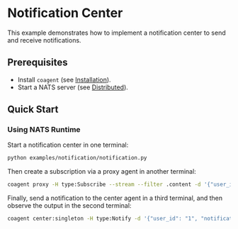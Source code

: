 # Notification Center

This example demonstrates how to implement a notification center to send and receive notifications.


## Prerequisites

- Install `coagent` (see [Installation](../../README.md#installation)).
- Start a NATS server (see [Distributed](../../README.md#distributed)).


## Quick Start

### Using NATS Runtime

Start a notification center in one terminal:

```bash
python examples/notification/notification.py
```

Then create a subscription via a proxy agent in another terminal:

```bash
coagent proxy -H type:Subscribe --stream --filter .content -d '{"user_id": "1"}'
```

Finally, send a notification to the center agent in a third terminal, and then observe the output in the second terminal:

```bash
coagent center:singleton -H type:Notify -d '{"user_id": "1", "notification": {"type": "created", "content": "Hello, world!"}}'
```
